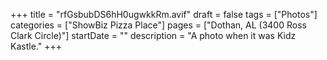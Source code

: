 +++
title = "rfGsbubDS6hH0ugwkkRm.avif"
draft = false
tags = ["Photos"]
categories = ["ShowBiz Pizza Place"]
pages = ["Dothan, AL (3400 Ross Clark Circle)"]
startDate = ""
description = "A photo when it was Kidz Kastle."
+++
